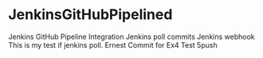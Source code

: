 # JenkinsGitHubPipelined
Jenkins GitHub Pipeline Integration
Jenkins poll commits
Jenkins webhook
This is my test if jenkins poll. Ernest
Commit for Ex4
Test 5push
